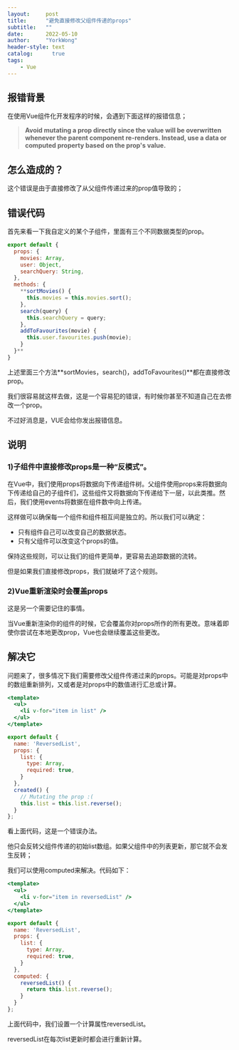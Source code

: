 ```yaml
---
layout:     post
title:      "避免直接修改父组件传递的props"
subtitle:   ""
date:       2022-05-10
author:     "YorkWong"
header-style: text
catalog:      true
tags:
    - Vue
---
```

## 报错背景

在使用Vue组件化开发程序的时候，会遇到下面这样的报错信息；

> **Avoid mutating a prop directly since the value will be overwritten whenever the parent component re-renders. 
Instead, use a data or computed property based on the prop's value.**
> 

## 怎么造成的？

这个错误是由于直接修改了从父组件传递过来的prop值导致的；

## 错误代码

首先来看一下我自定义的某个子组件，里面有三个不同数据类型的prop。

```jsx
export default {
  props: {
    movies: Array,
    user: Object,
    searchQuery: String,
  },
  methods: {
    **sortMovies() {
      this.movies = this.movies.sort();
    },
    search(query) {
      this.searchQuery = query;
    },
    addToFavourites(movie) {
      this.user.favourites.push(movie);
    }
  }**
}
```

上述里面三个方法**sortMovies，search()，addToFavourites()**都在直接修改prop。

我们很容易就这样去做，这是一个容易犯的错误，有时候你甚至不知道自己在去修改一个prop。

不过好消息是，VUE会给你发出报错信息。

## 说明

### 1)子组件中直接修改props是一种“反模式”。

在Vue中，我们使用props将数据向下传递组件树。父组件使用props来将数据向下传递给自己的子组件们，这些组件又将数据向下传递给下一层，以此类推。然后，我们使用events将数据在组件数中向上传递。

这样做可以确保每一个组件和组件相互间是独立的。所以我们可以确定：

- 只有组件自己可以改变自己的数据状态。
- 只有父组件可以改变这个props的值。

保持这些规则，可以让我们的组件更简单，更容易去追踪数据的流转。

但是如果我们直接修改props，我们就破坏了这个规则。

### 2)Vue重新渲染时会覆盖props

这是另一个需要记住的事情。

当Vue重新渲染你的组件的时候，它会覆盖你对props所作的所有更改。意味着即使你尝试在本地更改prop，Vue也会继续覆盖这些更改。

## 解决它

问题来了，很多情况下我们需要修改父组件传递过来的props。可能是对props中的数组重新排列，又或者是对props中的数值进行汇总或计算。

```jsx
<template>
  <ul>
    <li v-for="item in list" />
  </ul>
</template>

export default {
  name: 'ReversedList',
  props: {
    list: {
      type: Array,
      required: true,
    }
  },
  created() {
    // Mutating the prop :(
    this.list = this.list.reverse();
  }
};
```

看上面代码，这是一个错误办法。

他只会反转父组件传递的初始list数组。如果父组件中的列表更新，那它就不会发生反转；

我们可以使用computed来解决。代码如下：

```jsx
<template>
  <ul>
    <li v-for="item in reversedList" />
  </ul>
</template>

export default {
  name: 'ReversedList',
  props: {
    list: {
      type: Array,
      required: true,
    }
  },
  computed: {
    reversedList() {
      return this.list.reverse(); 
    }
  }
};
```

上面代码中，我们设置一个计算属性reversedList。

reversedList在每次list更新时都会进行重新计算。

